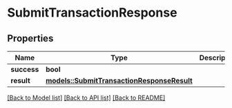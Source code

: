 # SubmitTransactionResponse

## Properties

Name | Type | Description | Notes
------------ | ------------- | ------------- | -------------
**success** | **bool** |  | 
**result** | [**models::SubmitTransactionResponseResult**](SubmitTransactionResponse_result.md) |  | 

[[Back to Model list]](../README.md#documentation-for-models) [[Back to API list]](../README.md#documentation-for-api-endpoints) [[Back to README]](../README.md)


